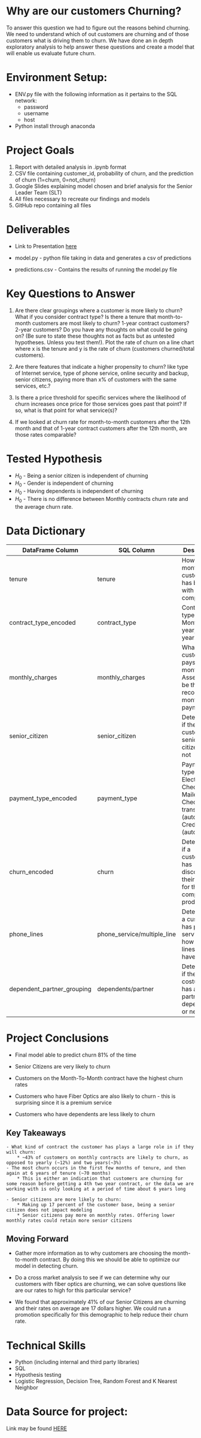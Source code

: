 # Why are our customers Churning?
To answer this question we had to figure out the reasons behind churning. We need to understand which of out customers are churning and of those customers what is driving them to churn. We have done an in depth exploratory analysis to help answer these questions and create a model that will enable us evaluate future churn.

# Environment Setup:
- ENV.py file with the following information as it pertains to the SQL network:
    - password
    - username
    - host
- Python install through anaconda

# Project Goals

1. Report with detailed analysis in .ipynb format
2. CSV file containing customer_id, probability of churn, and the prediction of churn (1=churn, 0=not_churn)
3. Google Slides explaining model chosen and brief analysis for the Senior Leader Team (SLT)
4. All files necessary to recreate our findings and models
5. GitHub repo containing all files

# Deliverables 
* Link to Presentation [here](https://docs.google.com/presentation/d/1_ox9z4ZivH6vF1zdNttJ3oWlPMXx75xsreFynchkl08/edit?usp=sharing)

* model.py - python file taking in data and generates a csv of predictions

* predictions.csv - Contains the results of running the model.py file

# Key Questions to Answer 
1. Are there clear groupings where a customer is more likely to churn? What if you consider contract type? Is there a tenure that month-to-month customers are most likely to churn? 1-year contract customers? 2-year customers? Do you have any thoughts on what could be going on? (Be sure to state these thoughts not as facts but as untested hypotheses. Unless you test them!). Plot the rate of churn on a line chart where x is the tenure and y is the rate of churn (customers churned/total customers).

2. Are there features that indicate a higher propensity to churn? like type of Internet service, type of phone service, online security and backup, senior citizens, paying more than x% of customers with the same services, etc.?

3. Is there a price threshold for specific services where the likelihood of churn increases once price for those services goes past that point? If so, what is that point for what service(s)?

4. If we looked at churn rate for month-to-month customers after the 12th month and that of 1-year contract customers after the 12th month, are those rates comparable?

# Tested Hypothesis
- $H_0$ - Being a senior citizen is independent of churning
- $H_0$ - Gender is independent of churning
- $H_0$ - Having dependents is independent of churning
- $H_0$ - There is no difference between Monthly contracts churn rate and the average churn rate.


# Data Dictionary
| DataFrame Column           | SQL Column                  | Description                                                                                        |
|----------------------------|-----------------------------|----------------------------------------------------------------------------------------------------|
| tenure                     | tenure                      | How long (in months) a customer has been with the company                                          |
| contract_type_encoded      | contract_type               | Contract types: Monthly, 1 year, 2 years                                                           |
| monthly_charges            | monthly_charges             | What the customer pays monthly. Assessed to be the last recorded month's payment                   |
| senior_citizen             | senior_citizen              | Determines if the customer a senior citizen or not                                                 |
| payment_type_encoded       | payment_type                |  Payment types: Electronic Check, Mailed Check, Bank transfer (automatic), Credit card (automatic) |
| churn_encoded              | churn                       | Determines if a customer has discontinued their service for the company's product                  |
| phone_lines                | phone_service/multiple_line | Determine is a customer has phone service, and how many lines they have                            |
| dependent_partner_grouping | dependents/partner          | Determines if the costumer has a partner, dependents, or neither                                   |

# Project Conclusions

- Final model able to predict churn 81% of the time

- Senior Citizens are very likely to churn

- Customers on the Month-To-Month contract have the highest churn rates

- Customers who have Fiber Optics are also likely to churn - this is surprising since it is a premium service

- Customers who have dependents are less likely to churn


## Key Takeaways
    - What kind of contract the customer has plays a large role in if they will churn:
        * ~43% of customers on monthly contracts are likely to churn, as opposed to yearly (~12%) and two years(~3%)
    - The most churn occurs in the first few months of tenure, and then again at 6 years of tenure (~70 months)
        * This is either an indication that customers are churning for some reason before getting a 4th two year contract, or the data we are working with is only looking at a period of time about 6 years long
        
    - Senior citizens are more likely to churn:
        * Making up 17 percent of the customer base, being a senior citizen does not impact modeling
        * Senior citizens pay more on monthly rates. Offering lower monthly rates could retain more senior citizens


## Moving Forward
- Gather more information as to why customers are choosing the month-to-month contract. By doing this we should be able to optimize our model in detecting churn. 

- Do a cross market analysis to see if we can determine why our customers with fiber optics are churning, we can solve questions like are our rates to high for this particular service?

- We found that approximately 41% of our Senior Citizens are churning and their rates on average are 17 dollars higher. We could run a promotion specifically for this demographic to help reduce their churn rate.

# Technical Skills
- Python (including internal and third party libraries)
- SQL
- Hypothesis testing
- Logistic Regression, Decision Tree, Random Forest and K Nearest Neighbor

# Data Source for project:
Link may be found [HERE](https://ds.codeup.com/7-classification/project/)


